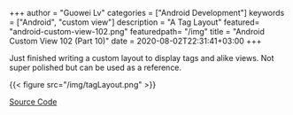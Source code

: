 +++
author = "Guowei Lv"
categories = ["Android Development"]
keywords = ["Android", "custom view"]
description = "A Tag Layout"
featured= "android-custom-view-102.png"
featuredpath= "/img"
title = "Android Custom View 102 (Part 10)"
date = 2020-08-02T22:31:41+03:00
+++

Just finished writing a custom layout to display tags and alike views. Not super polished but can be used as a reference.

{{< figure src="/img/tagLayout.png" >}}

[Source Code](https://github.com/lvguowei/TagLayout)

